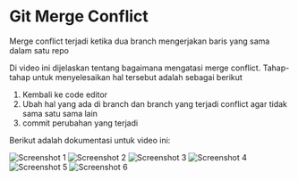 # Git Merge Conflict

Merge conflict terjadi ketika dua branch mengerjakan baris yang sama dalam satu repo

Di video ini dijelaskan tentang bagaimana mengatasi merge conflict. Tahap-tahap untuk menyelesaikan hal tersebut adalah sebagai berikut

1. Kembali ke code editor
2. Ubah hal yang ada di branch dan branch yang terjadi conflict agar tidak sama satu sama lain
3. commit perubahan yang terjadi

Berikut adalah dokumentasi untuk video ini:


![Screenshot 1](https://user-images.githubusercontent.com/116989429/217480855-2883ed14-8151-49c0-bf4e-364967022940.png)
![Screenshot 2](https://user-images.githubusercontent.com/116989429/217480867-8f77416c-3d40-4749-a2f5-173de6cfadaf.png)
![Screenshot 3](https://user-images.githubusercontent.com/116989429/217480878-737c7f72-e420-4fe2-8396-a9650ce225f3.png)
![Screenshot 4](https://user-images.githubusercontent.com/116989429/217480885-edd02c07-0971-4a3e-abc7-20c40099f988.png)
![Screenshot 5](https://user-images.githubusercontent.com/116989429/217480893-ccfccc6f-6d6a-4f44-94aa-f1bb11c3b97b.png)
![Screenshot 6](https://user-images.githubusercontent.com/116989429/217480902-3eadfaa6-9193-4802-af35-f2b4a7202e78.png)

